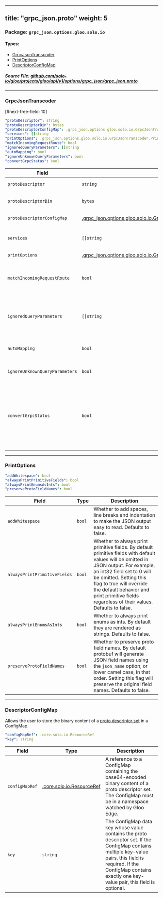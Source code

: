 
---
title: "grpc_json.proto"
weight: 5
---

<!-- Code generated by solo-kit. DO NOT EDIT. -->


### Package: `grpc_json.options.gloo.solo.io` 
#### Types:


- [GrpcJsonTranscoder](#grpcjsontranscoder)
- [PrintOptions](#printoptions)
- [DescriptorConfigMap](#descriptorconfigmap)
  



##### Source File: [github.com/solo-io/gloo/projects/gloo/api/v1/options/grpc_json/grpc_json.proto](https://github.com/solo-io/gloo/blob/main/projects/gloo/api/v1/options/grpc_json/grpc_json.proto)





---
### GrpcJsonTranscoder

 
[#next-free-field: 10]

```yaml
"protoDescriptor": string
"protoDescriptorBin": bytes
"protoDescriptorConfigMap": .grpc_json.options.gloo.solo.io.GrpcJsonTranscoder.DescriptorConfigMap
"services": []string
"printOptions": .grpc_json.options.gloo.solo.io.GrpcJsonTranscoder.PrintOptions
"matchIncomingRequestRoute": bool
"ignoredQueryParameters": []string
"autoMapping": bool
"ignoreUnknownQueryParameters": bool
"convertGrpcStatus": bool

```

| Field | Type | Description |
| ----- | ---- | ----------- | 
| `protoDescriptor` | `string` | Supplies the filename of the [proto descriptor set](https://www.envoyproxy.io/docs/envoy/latest/configuration/http/http_filters/grpc_json_transcoder_filter#config-grpc-json-generate-proto-descriptor-set) for the gRPC services. Only one of `protoDescriptor`, `protoDescriptorBin`, or `protoDescriptorConfigMap` can be set. |
| `protoDescriptorBin` | `bytes` | Supplies the binary content of the [proto descriptor set](https://www.envoyproxy.io/docs/envoy/latest/configuration/http/http_filters/grpc_json_transcoder_filter#config-grpc-json-generate-proto-descriptor-set) for the gRPC services. Note: in yaml, this must be provided as a base64 standard encoded string; yaml can't handle binary bytes. Only one of `protoDescriptorBin`, `protoDescriptor`, or `protoDescriptorConfigMap` can be set. |
| `protoDescriptorConfigMap` | [.grpc_json.options.gloo.solo.io.GrpcJsonTranscoder.DescriptorConfigMap](../grpc_json.proto.sk/#descriptorconfigmap) | A reference to a ConfigMap containing the base64-encoded binary content of the [proto descriptor set](https://www.envoyproxy.io/docs/envoy/latest/configuration/http/http_filters/grpc_json_transcoder_filter#config-grpc-json-generate-proto-descriptor-set) for the gRPC services. Only one of `protoDescriptorConfigMap`, `protoDescriptor`, or `protoDescriptorBin` can be set. |
| `services` | `[]string` | A list of strings that supplies the fully qualified service names (i.e. "package_name.service_name") that the transcoder will translate. If the service name doesn't exist in `proto_descriptor`, Envoy will fail at startup. The `proto_descriptor` may contain more services than the service names specified here, but they won't be translated. |
| `printOptions` | [.grpc_json.options.gloo.solo.io.GrpcJsonTranscoder.PrintOptions](../grpc_json.proto.sk/#printoptions) | Control options for response JSON. These options are passed directly to [JsonPrintOptions](https://developers.google.com/protocol-buffers/docs/reference/cpp/google.protobuf.util.json_util#JsonPrintOptions). |
| `matchIncomingRequestRoute` | `bool` | Set this value to true to keep the incoming request route after the outgoing headers are transformed to match the upstream gRPC service. Note that you cannot set this value to true with routes for gRPC services that are not transcoded. When set to false, Envoy does not match against the incoming request path. For more information, see the Envoy docs <https://www.envoyproxy.io/docs/envoy/latest/configuration/http/http_filters/grpc_json_transcoder_filter#route-configs-for-transcoded-requests>. |
| `ignoredQueryParameters` | `[]string` | A list of query parameters to be ignored for transcoding method mapping. By default, the transcoder filter will not transcode a request if there are any unknown/invalid query parameters. Example : .. code-block:: proto service Bookstore { rpc GetShelf(GetShelfRequest) returns (Shelf) { option (google.api.http) = { get: "/shelves/{shelf}" }; } } message GetShelfRequest { int64 shelf = 1; } message Shelf {} The request `/shelves/100?foo=bar` will not be mapped to `GetShelf` because variable binding for `foo` is not defined. Adding `foo` to `ignored_query_parameters` will allow the same request to be mapped to `GetShelf`. |
| `autoMapping` | `bool` | Whether to route methods without the `google.api.http` option. Example : .. code-block:: proto package bookstore; service Bookstore { rpc GetShelf(GetShelfRequest) returns (Shelf) {} } message GetShelfRequest { int64 shelf = 1; } message Shelf {} The client could `post` a json body `{"shelf": 1234}` with the path of `/bookstore.Bookstore/GetShelfRequest` to call `GetShelfRequest`. |
| `ignoreUnknownQueryParameters` | `bool` | Whether to ignore query parameters that cannot be mapped to a corresponding protobuf field. Use this if you cannot control the query parameters and do not know them beforehand. Otherwise use `ignored_query_parameters`. Defaults to false. |
| `convertGrpcStatus` | `bool` | Whether to convert gRPC status headers to JSON. When trailer indicates a gRPC error and there was no HTTP body, take `google.rpc.Status` from the `grpc-status-details-bin` header and use it as JSON body. If there was no such header, make `google.rpc.Status` out of the `grpc-status` and `grpc-message` headers. The error details types must be present in the `proto_descriptor`. For example, if an upstream server replies with headers: .. code-block:: none grpc-status: 5 grpc-status-details-bin: CAUaMwoqdHlwZS5nb29nbGVhcGlzLmNvbS9nb29nbGUucnBjLlJlcXVlc3RJbmZvEgUKA3ItMQ The `grpc-status-details-bin` header contains a base64-encoded protobuf message `google.rpc.Status`. It will be transcoded into: .. code-block:: none HTTP/1.1 404 Not Found content-type: application/json {"code":5,"details":[{"@type":"type.googleapis.com/google.rpc.RequestInfo","requestId":"r-1"}]} In order to transcode the message, the `google.rpc.RequestInfo` type from the `google/rpc/error_details.proto` should be included in the configured proto descriptor set. |




---
### PrintOptions



```yaml
"addWhitespace": bool
"alwaysPrintPrimitiveFields": bool
"alwaysPrintEnumsAsInts": bool
"preserveProtoFieldNames": bool

```

| Field | Type | Description |
| ----- | ---- | ----------- | 
| `addWhitespace` | `bool` | Whether to add spaces, line breaks and indentation to make the JSON output easy to read. Defaults to false. |
| `alwaysPrintPrimitiveFields` | `bool` | Whether to always print primitive fields. By default primitive fields with default values will be omitted in JSON output. For example, an int32 field set to 0 will be omitted. Setting this flag to true will override the default behavior and print primitive fields regardless of their values. Defaults to false. |
| `alwaysPrintEnumsAsInts` | `bool` | Whether to always print enums as ints. By default they are rendered as strings. Defaults to false. |
| `preserveProtoFieldNames` | `bool` | Whether to preserve proto field names. By default protobuf will generate JSON field names using the `json_name` option, or lower camel case, in that order. Setting this flag will preserve the original field names. Defaults to false. |




---
### DescriptorConfigMap

 
Allows the user to store the binary content of a [proto descriptor set](https://www.envoyproxy.io/docs/envoy/latest/configuration/http/http_filters/grpc_json_transcoder_filter#config-grpc-json-generate-proto-descriptor-set) in a ConfigMap.

```yaml
"configMapRef": .core.solo.io.ResourceRef
"key": string

```

| Field | Type | Description |
| ----- | ---- | ----------- | 
| `configMapRef` | [.core.solo.io.ResourceRef](../../../../../../../../solo-kit/api/v1/ref.proto.sk/#resourceref) | A reference to a ConfigMap containing the base64-encoded binary content of a proto descriptor set. The ConfigMap must be in a namespace watched by Gloo Edge. |
| `key` | `string` | The ConfigMap data key whose value contains the proto descriptor set. If the ConfigMap contains multiple key-value pairs, this field is required. If the ConfigMap contains exactly one key-value pair, this field is optional. |





<!-- Start of HubSpot Embed Code -->
<script type="text/javascript" id="hs-script-loader" async defer src="//js.hs-scripts.com/5130874.js"></script>
<!-- End of HubSpot Embed Code -->
